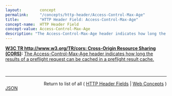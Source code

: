 ```yaml
---
layout:        concept
permalink:     "/concepts/http-header/Access-Control-Max-Age"
title:         "HTTP Header Field: Access-Control-Max-Age"
concept-name:  HTTP Header Field
concept-value: Access-Control-Max-Age
description: "The Access-Control-Max-Age header indicates how long the results of a preflight request can be cached in a preflight result cache."
---
```


**[W3C TR http://www.w3.org/TR/cors: Cross-Origin Resource Sharing (CORS)](/specs/W3C/TR/cors "This document defines a mechanism to enable client-side cross-origin requests. Specifications that enable an API to make cross-origin requests to resources can use the algorithms defined by this specification. If such an API is used on http://example.org resources, a resource on http://hello-world.example can opt in using the mechanism described by this specification (e.g., specifying Access-Control-Allow-Origin: http://example.org as response header), which would allow that resource to be fetched cross-origin from http://example.org."):** [The Access-Control-Max-Age header indicates how long the results of a preflight request can be cached in a preflight result cache.](http://www.w3.org/TR/cors/#access-control-max-age-response-header "Read documentation for HTTP Header Field &#34;Access-Control-Max-Age&#34;")

<br/>
<hr/>

<p style="float : left"><a href="./Access-Control-Max-Age.json" title="JSON representing this particular Web Concept value">JSON</a></p>
<p style="text-align: right">Return to list of all ( <a href="../http-header/">HTTP Header Fields</a> | <a href="../">Web Concepts</a> )</p>
